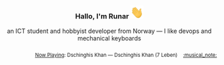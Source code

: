 <h3 align="center">Hallo, I'm Runar <img src="./assets/wave.gif" width="30px" height="30px"></h3>

<div align="center">an ICT student and hobbyist developer from Norway — I like devops and mechanical keyboards</div>

<br/>
<div align="right"><sub>
  <a href="https://www.last.fm/user/runarsf">Now Playing</a>: Dschinghis Khan &mdash; Dschinghis Khan (7 Leben) &nbsp;&nbsp; <a href="https:&#x2F;&#x2F;www.last.fm&#x2F;music&#x2F;Dschinghis+Khan&#x2F;_&#x2F;Dschinghis+Khan">:musical_note:</a>
</sub></div>


